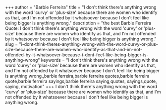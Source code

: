 +++
author = "Barbie Ferreira"
title = "I don't think there's anything wrong with the word 'curvy' or 'plus-size' because there are women who identify as that, and I'm not offended by it whatsoever because I don't feel like being bigger is anything wrong."
description = "the best Barbie Ferreira Quote: I don't think there's anything wrong with the word 'curvy' or 'plus-size' because there are women who identify as that, and I'm not offended by it whatsoever because I don't feel like being bigger is anything wrong."
slug = "i-dont-think-theres-anything-wrong-with-the-word-curvy-or-plus-size-because-there-are-women-who-identify-as-that-and-im-not-offended-by-it-whatsoever-because-i-dont-feel-like-being-bigger-is-anything-wrong"
keywords = "I don't think there's anything wrong with the word 'curvy' or 'plus-size' because there are women who identify as that, and I'm not offended by it whatsoever because I don't feel like being bigger is anything wrong.,barbie ferreira,barbie ferreira quotes,barbie ferreira quote,barbie ferreira sayings,barbie ferreira saying,quotes, sayings,quote, saying, motivation"
+++
I don't think there's anything wrong with the word 'curvy' or 'plus-size' because there are women who identify as that, and I'm not offended by it whatsoever because I don't feel like being bigger is anything wrong.
